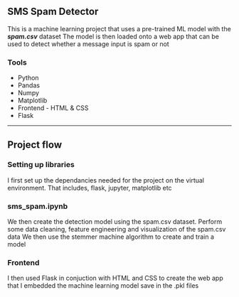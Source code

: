 ## SMS Spam Detector

This is a machine learning project that uses a pre-trained ML model with the ***spam.csv*** dataset 
The model is then loaded onto a web app that can be used to detect whether a message input is spam or not

### Tools
- Python
- Pandas
- Numpy
- Matplotlib
- Frontend - HTML & CSS
- Flask

--- 

## Project flow

### Setting up libraries
I first set up the dependancies needed for the project on the virtual environment. That includes, flask, jupyter, matplotlib  etc

### sms_spam.ipynb
We then create the detection model using the spam.csv dataset. Perform some data cleaning, feature 
engineering and visualization of the spam.csv data
We then use the stemmer machine algorithm to create and train a model

### Frontend
I then used Flask in conjuction with HTML and CSS to create the web app that I embedded the machine learning model save in the .pkl files